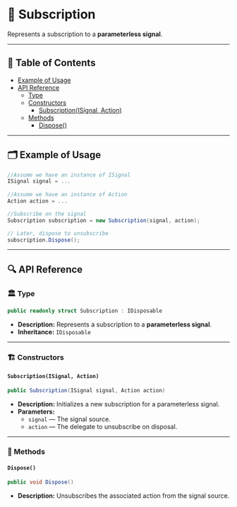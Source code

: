 # 🧩 Subscription

Represents a subscription to a <b>parameterless signal</b>.

---

## 📑 Table of Contents

- [Example of Usage](#-example-of-usage)
- [API Reference](#-api-reference)
    - [Type](#-type)
    - [Constructors](#-constructors)
        - [Subscription(ISignal, Action)](#subscriptionisignal-action)
    - [Methods](#-methods)
        - [Dispose()](#dispose)

---

## 🗂 Example of Usage

```csharp
//Assume we have an instance of ISignal
ISignal signal = ...
    
//Assume we have an instance of Action 
Action action = ...

//Subscribe on the signal    
Subscription subscription = new Subscription(signal, action);

// Later, dispose to unsubscribe
subscription.Dispose();
```

---

## 🔍 API Reference

### 🏛️ Type <div id="-type"></div>

```csharp
public readonly struct Subscription : IDisposable
```

- **Description:** Represents a subscription to a <b>parameterless signal</b>.
- **Inheritance:** `IDisposable`

---

### 🏗️ Constructors <div id="-constructors"></div>

#### `Subscription(ISignal, Action)`

```csharp
public Subscription(ISignal signal, Action action)
```

- **Description:** Initializes a new subscription for a parameterless signal.
- **Parameters:**
    - `signal` — The signal source.
    - `action` — The delegate to unsubscribe on disposal.

---

### 🏹 Methods

#### `Dispose()`

```csharp
public void Dispose()
```

- **Description:** Unsubscribes the associated action from the signal source.